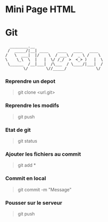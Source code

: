# Mini Page HTML

# Git
```
  ________.__                              
 /  _____/|__| ____    ____   ____   ____  
/   \  ___|  |/    \  / ___\ /  _ \ /    \ 
\    \_\  \  |   |  \/ /_/  >  <_> )   |  \
 \______  /__|___|  /\___  / \____/|___|  /
        \/        \//_____/             \/ 

```

### Reprendre un depot
> git clone <url.git>

### Reprendre les modifs
> git push

### Etat de git 
> git status

### Ajouter les fichiers au commit
> git add *

### Commit en local
> git commit -m "Message"

### Pousser sur le serveur
> git push

